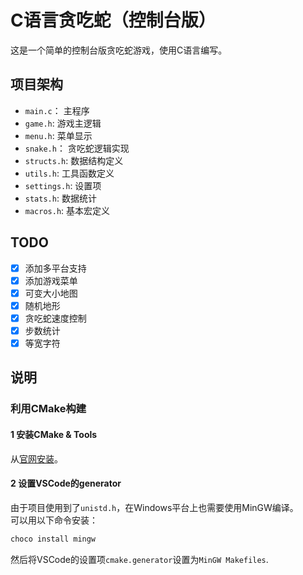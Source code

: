 # C语言贪吃蛇（控制台版）

这是一个简单的控制台版贪吃蛇游戏，使用C语言编写。

## 项目架构

- `main.c`： 主程序
- `game.h`: 游戏主逻辑
- `menu.h`: 菜单显示
- `snake.h`： 贪吃蛇逻辑实现
- `structs.h`: 数据结构定义
- `utils.h`: 工具函数定义
- `settings.h`: 设置项
- `stats.h`: 数据统计
- `macros.h`: 基本宏定义

## TODO
- [x] 添加多平台支持
- [x] 添加游戏菜单
- [x] 可变大小地图
- [x] 随机地形
- [x] 贪吃蛇速度控制
- [x] 步数统计
- [x] 等宽字符

## 说明

### 利用CMake构建

#### 1 安装CMake & Tools

从[官网安装](https://cmake.org/download/)。

#### 2 设置VSCode的generator

由于项目使用到了`unistd.h`，在Windows平台上也需要使用MinGW编译。  
可以用以下命令安装：
```bash
choco install mingw
```

然后将VSCode的设置项`cmake.generator`设置为`MinGW Makefiles`.

